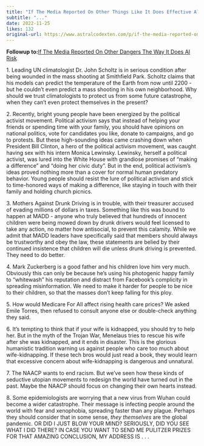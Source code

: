 ```yaml
---
title: "If The Media Reported On Other Things Like It Does Effective Altruism"
subtitle: "..."
date: 2022-11-25
likes: 132
original-url: https://www.astralcodexten.com/p/if-the-media-reported-on-other-things
---
```

**Followup to:**[If The Media Reported On Other Dangers The Way It Does AI Risk](https://slatestarcodex.com/2014/08/26/if-the-media-reported-on-other-dangers-like-it-does-ai-risk/)

1\. Leading UN climatologist Dr. John Scholtz is in serious condition after being wounded in the mass shooting at Smithfield Park. Scholtz claims that his models can predict the temperature of the Earth from now until 2200 - but he couldn’t even predict a mass shooting in his own neighborhood. Why should we trust climatologists to protect us from some future catastrophe, when they can’t even protect themselves in the present?

2\. Recently, bright young people have been energized by the political activist movement. Political activism says that instead of helping your friends or spending time with your family, you should have opinions on national politics, vote for candidates you like, donate to campaigns, and go to protests. But these high-sounding ideas came crashing down when President Bill Clinton, a hero of the political activism movement, was caught having sex with his intern Monica Lewinsky. Lewinsky, herself a political activist, was lured into the White House with grandiose promises of “making a difference” and “doing her civic duty”. But in the end, political activism’s ideas proved nothing more than a cover for normal human predatory behavior. Young people should resist the lure of political activism and stick to time-honored ways of making a difference, like staying in touch with their family and holding church picnics.

3\. Mothers Against Drunk Driving is in trouble, with their treasurer accused of evading millions of dollars in taxes. Something like this was bound to happen at MADD - anyone who truly believed that hundreds of innocent children were being mowed down by drunk drivers would feel licensed to take any action, no matter how antisocial, to prevent this calamity. While we admit that MADD leaders have specifically said that members should always be trustworthy and obey the law, these statements are belied by their continued insistence that children will die unless drunk driving is prevented. They need to do better.

4\. Mark Zuckerberg is a good father and his children love him very much. Obviously this can only be because he’s using his photogenic happy family to “whitewash” his reputation and distract from Facebook’s complicity in spreading misinformation. We need to make it harder for people to be nice to their children, so that the masses don’t keep falling for this ploy.

5\. How would Medicare For All affect rising health care prices? We asked Emile Torres, then refused to consult anyone else or double-check anything they said.

6\. It’s tempting to think that if your wife is kidnapped, you should try to help her. But in the myth of the Trojan War, Menelaus tries to rescue his wife after she was kidnapped, and it ends in disaster. This is the glorious humanistic tradition warning us against people who care too much about wife-kidnapping. If these tech bros would just read a book, they would learn that excessive concern about wife-kidnapping is dangerous and unnatural.

7\. The NAACP wants to end racism. But we’ve seen how these kinds of seductive utopian movements to redesign the world have turned out in the past. Maybe the NAACP should focus on changing their own hearts instead. 

8\. Some epidemiologists are worrying that a new virus from Wuhan could become a wider catastrophe. Their message is infecting people around the world with fear and xenophobia, spreading faster than any plague. Perhaps they should consider that in some sense, _they themselves_ are the global pandemic. OR DID I JUST BLOW YOUR MIND? SERIOUSLY, DID YOU SEE WHAT I DID THERE? IN CASE YOU WANT TO SEND ME PULITZER PRIZES FOR THAT AMAZING CONCLUSION, MY ADDRESS IS . . . 
